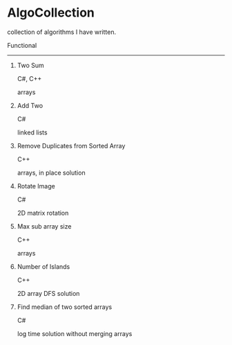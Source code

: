 # AlgoCollection
collection of algorithms I have written.

Functional
_________

1. Two Sum

     C#, C++
     
     arrays
2. Add Two

     C#
     
     linked lists
3. Remove Duplicates from Sorted Array
     
     C++
     
     arrays, in place solution
   
4. Rotate Image

   C#
   
   2D matrix rotation
5. Max sub array size

   C++
   
   arrays
6. Number of Islands

   C++
   
   2D array DFS solution
7. Find median of two sorted arrays

   C#
   
   log time solution without merging arrays
